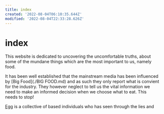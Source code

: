 ```yaml
---
title: index
created: '2022-08-04T06:10:35.644Z'
modified: '2022-08-04T22:33:28.626Z'
---
```


# index

This website is dedicated to uncovering the uncomfortable truths, about some of the mundane things which are the most important to us, namely food.

It has been well established that the mainstream media has been influenced by [Big Food](./BIG FOOD.md) and as such they only report what is convient for the industry. They however neglect to tell us the vital information we need to make an informed decision when we choose what to eat. This needs to stop!

[Egg](./EGG.md) is a collective of based individuals who has seen through the lies and 
